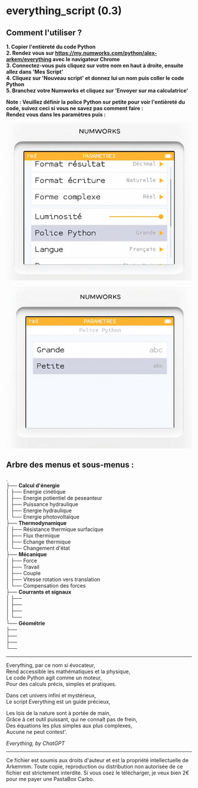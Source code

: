 # everything_script (0.3)  

## Comment l'utiliser ?  
**1. Copier l'entièreté du code Python**  
**2. Rendez vous sur https://my.numworks.com/python/alex-arkem/everything avec le navigateur Chrome**  
**3. Connectez-vous puis cliquez sur votre nom en haut à droite, ensuite allez dans 'Mes Script'**  
**4. Cliquez sur 'Nouveau script' et donnez lui un nom puis coller le code Python**    
**5. Branchez votre Numworks et cliquez sur 'Envoyer sur ma calculatrice'**  

**Note : Veuillez définir la police Python sur petite pour voir l'entièreté du code, suivez ceci si vous ne savez pas comment faire :**  
**Rendez vous dans les paramètres puis :**  

![1.](https://github.com/Arkemmm/everything_script/blob/main/numworks.png)  


![2.](https://github.com/Arkemmm/everything_script/blob/main/numworks_2.png) 




## Arbre des menus et sous-menus :  

.  
├── **Calcul d'énergie**  
│   ├── Energie cinétique  
│   ├── Energie potientiel de peseanteur  
│   ├── Puissance hydraulique   
│   ├── Energie hydraulique   
│   └── Energie photovoltaïque  
├── **Thermodynamique**  
│   ├── Résistance thermique surfacique  
│   ├── Flux thermique  
│   ├── Echange thermique  
│   └── Changement d'état  
├── **Mécanique**   
│   ├── Force   
│   ├── Travail   
│   ├── Couple     
│   ├── Vitesse rotation vers translation  
│   └── Compensation des forces    
├── **Courrants et signaux**  
│   ├──   
│   ├──   
│   ├──   
│   └──   
└── **Géométrie**  
    ├──   
    ├──   
    ├──   
    └──   


---


Everything, par ce nom si évocateur,  
Rend accessible les mathématiques et la physique,  
Le code Python agit comme un moteur,  
Pour des calculs précis, simples et pratiques.  

Dans cet univers infini et mystérieux,  
Le script Everything est un guide précieux,  

Les lois de la nature sont à portée de main,  
Grâce à cet outil puissant, qui ne connaît pas de frein,  
Des équations les plus simples aux plus complexes,  
Aucune ne peut contest'.  

*Everything, by ChatGPT*

---

Ce fichier est soumis aux droits d'auteur et est la propriété intellectuelle de Arkemmm.
Toute copie, reproduction ou distribution non autorisée de ce fichier est strictement interdite.
Si vous osez le télécharger, je veux bien 2€ pour me payer une PastaBox Carbo.
